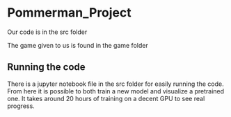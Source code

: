 # Pommerman_Project

Our code is in the src folder

The game given to us is found in the game folder

## Running the code
There is a jupyter notebook file in the src folder for easily running the code. 
From here it is possible to both train a new model and visualize a pretrained one.
It takes around 20 hours of training on a decent GPU to see real progress.
